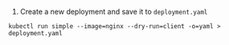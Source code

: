 1. Create a new deployment and save it to `deployment.yaml`

`kubectl run simple --image=nginx --dry-run=client -o=yaml > deployment.yaml`